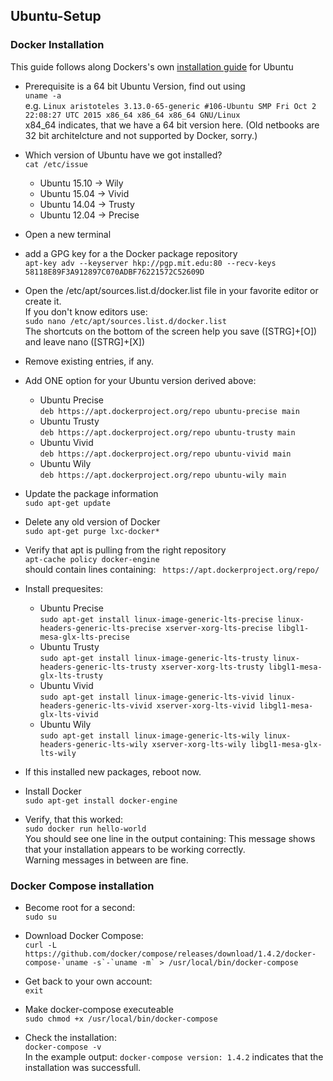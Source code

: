 ## Ubuntu-Setup

### Docker Installation

This guide follows along Dockers's own [installation guide](https://docs.docker.com/installation/ubuntulinux/) for Ubuntu

* Prerequisite is a 64 bit Ubuntu Version, find out using <br/>
  ```uname -a``` <br/>
  e.g. ```Linux aristoteles 3.13.0-65-generic #106-Ubuntu SMP Fri Oct 2 22:08:27 UTC 2015 x86_64 x86_64 x86_64 GNU/Linux``` <br/>
  x84_64 indicates, that we have a 64 bit version here. (Old netbooks are 32 bit architelcture and not supported by Docker, sorry.)

* Which version of Ubuntu have we got installed? <br/>
  ```cat /etc/issue```
  * Ubuntu 15.10 -> Wily
  * Ubuntu 15.04 -> Vivid
  * Ubuntu 14.04 -> Trusty
  * Ubuntu 12.04 -> Precise

* Open a new terminal
* add a GPG key for a the Docker package repository <br/>
  ```apt-key adv --keyserver hkp://pgp.mit.edu:80 --recv-keys 58118E89F3A912897C070ADBF76221572C52609D```

* Open the /etc/apt/sources.list.d/docker.list file in your favorite editor or create it. <br/>
  If you don't know editors use: <br/>
  ```sudo nano /etc/apt/sources.list.d/docker.list``` <br/>
  The shortcuts on the bottom of the screen help you save ([STRG]+[O]) and leave nano ([STRG]+[X])

* Remove existing entries, if any.

* Add ONE option for your Ubuntu version derived above:
  * Ubuntu Precise <br/>
    ```deb https://apt.dockerproject.org/repo ubuntu-precise main```
  * Ubuntu Trusty <br/>
    ```deb https://apt.dockerproject.org/repo ubuntu-trusty main```
  * Ubuntu Vivid <br/>
    ```deb https://apt.dockerproject.org/repo ubuntu-vivid main```
  * Ubuntu Wily <br/>
    ```deb https://apt.dockerproject.org/repo ubuntu-wily main```

* Update the package information <br/>
  ```sudo apt-get update```

* Delete any old version of Docker <br/>
  ```sudo apt-get purge lxc-docker*```

* Verify that apt is pulling from the right repository <br/>
  ```apt-cache policy docker-engine``` <br/>
  should contain lines containing: ``` https://apt.dockerproject.org/repo/```

* Install prequesites:
  * Ubuntu  Precise <br/>
    ```sudo apt-get install linux-image-generic-lts-precise linux-headers-generic-lts-precise xserver-xorg-lts-precise libgl1-mesa-glx-lts-precise```
  * Ubuntu  Trusty <br/>
    ```sudo apt-get install linux-image-generic-lts-trusty linux-headers-generic-lts-trusty xserver-xorg-lts-trusty libgl1-mesa-glx-lts-trusty```
  * Ubuntu  Vivid <br/>
    ```sudo apt-get install linux-image-generic-lts-vivid linux-headers-generic-lts-vivid xserver-xorg-lts-vivid libgl1-mesa-glx-lts-vivid```
  * Ubuntu  Wily <br/>
    ```sudo apt-get install linux-image-generic-lts-wily linux-headers-generic-lts-wily xserver-xorg-lts-wily libgl1-mesa-glx-lts-wily```

* If this installed new packages, reboot now.

* Install Docker <br/>
  ```sudo apt-get install docker-engine```

* Verify, that this worked: <br/>
  ```sudo docker run hello-world``` <br/>
  You should see one line in the output containing: This message shows that your installation appears to be working correctly. <br/>
  Warning messages in between are fine.

### Docker Compose installation

* Become root for a second: <br/>
  ```sudo su```

* Download Docker Compose: <br/>
  ```curl -L https://github.com/docker/compose/releases/download/1.4.2/docker-compose-`uname -s`-`uname -m` > /usr/local/bin/docker-compose```

* Get back to your own account:  <br/>
  ```exit```

* Make docker-compose executeable <br/>
  ```sudo chmod +x /usr/local/bin/docker-compose```

* Check the installation: <br/>
  ```docker-compose -v``` <br/>
  In the example output: ```docker-compose version: 1.4.2``` indicates that the installation was successfull.

